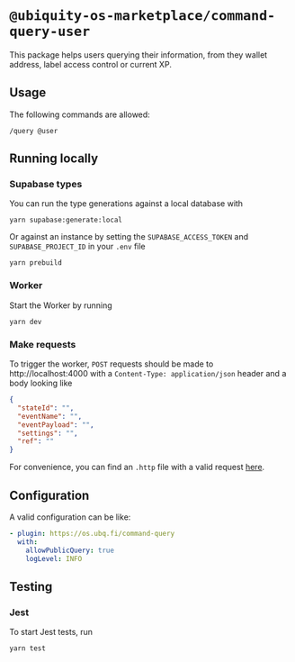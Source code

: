 # `@ubiquity-os-marketplace/command-query-user`

This package helps users querying their information, from they wallet address, label access control or current XP.

## Usage

The following commands are allowed:

```shell
/query @user
```

## Running locally
### Supabase types
You can run the type generations against a local database with
```shell
yarn supabase:generate:local
```
Or against an instance by setting the `SUPABASE_ACCESS_TOKEN` and `SUPABASE_PROJECT_ID` in your `.env` file
```shell
yarn prebuild
```

### Worker
Start the Worker by running
```shell
yarn dev
```

### Make requests
To trigger the worker, `POST` requests should be made to http://localhost:4000 with a `Content-Type: application/json`
header and a body looking like
```json
{
  "stateId": "",
  "eventName": "",
  "eventPayload": "",
  "settings": "",
  "ref": ""
}
```
For convenience, you can find an `.http` file with a valid request [here](/tests/http/request.http).

## Configuration
A valid configuration can be like:

```yaml
- plugin: https://os.ubq.fi/command-query
  with:
    allowPublicQuery: true
    logLevel: INFO
```

## Testing
### Jest

To start Jest tests, run

```shell
yarn test
```